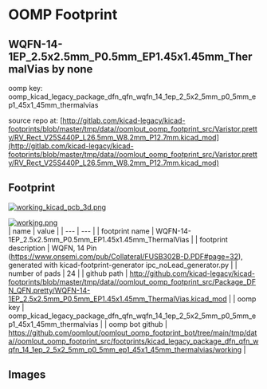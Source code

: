 # OOMP Footprint  
## WQFN-14-1EP_2.5x2.5mm_P0.5mm_EP1.45x1.45mm_ThermalVias  by none  
  
oomp key: oomp_kicad_legacy_package_dfn_qfn_wqfn_14_1ep_2_5x2_5mm_p0_5mm_ep1_45x1_45mm_thermalvias  
  
source repo at: [http://gitlab.com/kicad-legacy/kicad-footprints/blob/master/tmp/data//oomlout_oomp_footprint_src/Varistor.pretty/RV_Rect_V25S440P_L26.5mm_W8.2mm_P12.7mm.kicad_mod](http://gitlab.com/kicad-legacy/kicad-footprints/blob/master/tmp/data//oomlout_oomp_footprint_src/Varistor.pretty/RV_Rect_V25S440P_L26.5mm_W8.2mm_P12.7mm.kicad_mod)  
## Footprint  
  
[![working_kicad_pcb_3d.png](working_kicad_pcb_3d_600.png)](working_kicad_pcb_3d.png)  
  
[![working.png](working_600.png)](working.png)  
| name | value | 
| --- | --- | 
| footprint name | WQFN-14-1EP_2.5x2.5mm_P0.5mm_EP1.45x1.45mm_ThermalVias | 
| footprint description | WQFN, 14 Pin (https://www.onsemi.com/pub/Collateral/FUSB302B-D.PDF#page=32), generated with kicad-footprint-generator ipc_noLead_generator.py | 
| number of pads | 24 | 
| github path | http://github.com/kicad-legacy/kicad-footprints/blob/master/tmp/data//oomlout_oomp_footprint_src/Package_DFN_QFN.pretty/WQFN-14-1EP_2.5x2.5mm_P0.5mm_EP1.45x1.45mm_ThermalVias.kicad_mod | 
| oomp key | oomp_kicad_legacy_package_dfn_qfn_wqfn_14_1ep_2_5x2_5mm_p0_5mm_ep1_45x1_45mm_thermalvias | 
| oomp bot github | https://github.com/oomlout/oomlout_oomp_footprint_bot/tree/main/tmp/data//oomlout_oomp_footprint_src/footprints/kicad_legacy_package_dfn_qfn_wqfn_14_1ep_2_5x2_5mm_p0_5mm_ep1_45x1_45mm_thermalvias/working | 
## Images  

